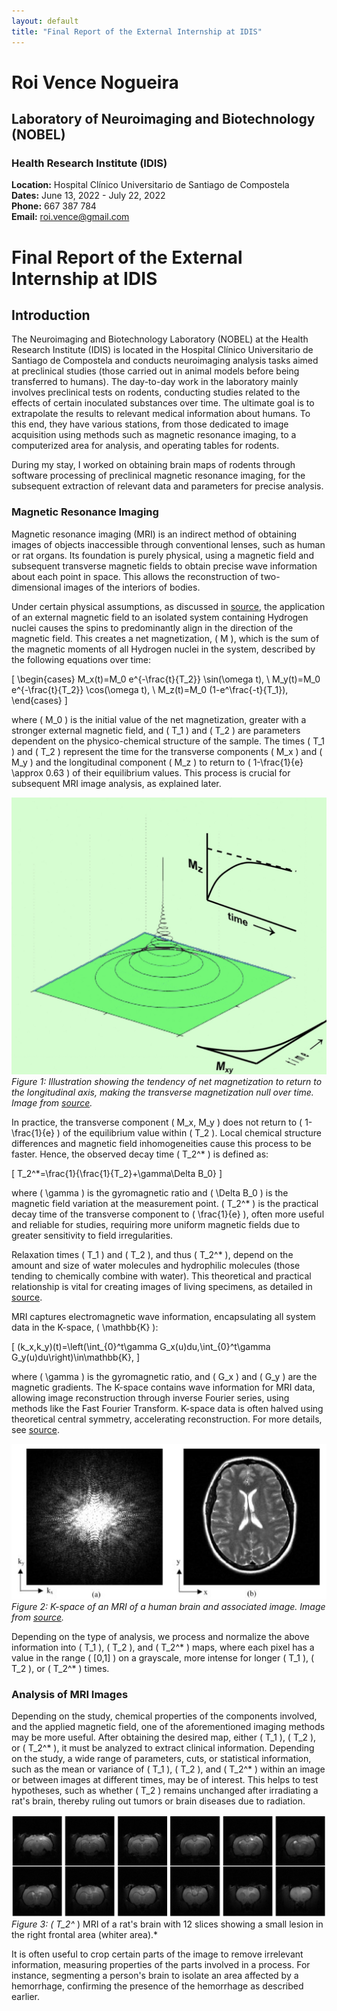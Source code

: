 ```yaml
---
layout: default
title: "Final Report of the External Internship at IDIS"
---
```


# Roi Vence Nogueira
## Laboratory of Neuroimaging and Biotechnology (NOBEL)  
### Health Research Institute (IDIS)  
**Location:** Hospital Clínico Universitario de Santiago de Compostela  
**Dates:** June 13, 2022 - July 22, 2022  
**Phone:** 667 387 784  
**Email:** roi.vence@gmail.com  

# Final Report of the External Internship at IDIS

## Introduction
The Neuroimaging and Biotechnology Laboratory (NOBEL) at the Health Research Institute (IDIS) is located in the Hospital Clínico Universitario de Santiago de Compostela and conducts neuroimaging analysis tasks aimed at preclinical studies (those carried out in animal models before being transferred to humans). The day-to-day work in the laboratory mainly involves preclinical tests on rodents, conducting studies related to the effects of certain inoculated substances over time. The ultimate goal is to extrapolate the results to relevant medical information about humans. To this end, they have various stations, from those dedicated to image acquisition using methods such as magnetic resonance imaging, to a computerized area for analysis, and operating tables for rodents.

During my stay, I worked on obtaining brain maps of rodents through software processing of preclinical magnetic resonance imaging, for the subsequent extraction of relevant data and parameters for precise analysis.

### Magnetic Resonance Imaging
Magnetic resonance imaging (MRI) is an indirect method of obtaining images of objects inaccessible through conventional lenses, such as human or rat organs. Its foundation is purely physical, using a magnetic field and subsequent transverse magnetic fields to obtain precise wave information about each point in space. This allows the reconstruction of two-dimensional images of the interiors of bodies.

Under certain physical assumptions, as discussed in [source](#), the application of an external magnetic field to an isolated system containing Hydrogen nuclei causes the spins to predominantly align in the direction of the magnetic field. This creates a net magnetization, \( M \), which is the sum of the magnetic moments of all Hydrogen nuclei in the system, described by the following equations over time:

\[
\begin{cases}
M_x(t)=M_0 e^{-\frac{t}{T_2}} \sin(\omega t), \\
M_y(t)=M_0 e^{-\frac{t}{T_2}} \cos(\omega t), \\
M_z(t)=M_0 (1-e^\frac{-t}{T_1}),
\end{cases}
\]

where \( M_0 \) is the initial value of the net magnetization, greater with a stronger external magnetic field, and \( T_1 \) and \( T_2 \) are parameters dependent on the physico-chemical structure of the sample. The times \( T_1 \) and \( T_2 \) represent the time for the transverse components \( M_x \) and \( M_y \) and the longitudinal component \( M_z \) to return to \( 1-\frac{1}{e} \approx 0.63 \) of their equilibrium values. This process is crucial for subsequent MRI image analysis, as explained later.

![Figure 1](imaxes/mxymz.png)
*Figure 1: Illustration showing the tendency of net magnetization to return to the longitudinal axis, making the transverse magnetization null over time. Image from [source](#).*

In practice, the transverse component \( M_x, M_y \) does not return to \( 1-\frac{1}{e} \) of the equilibrium value within \( T_2 \). Local chemical structure differences and magnetic field inhomogeneities cause this process to be faster. Hence, the observed decay time \( T_2^* \) is defined as:

\[
T_2^*=\frac{1}{\frac{1}{T_2}+\gamma\Delta B_0}
\]

where \( \gamma \) is the gyromagnetic ratio and \( \Delta B_0 \) is the magnetic field variation at the measurement point. \( T_2^* \) is the practical decay time of the transverse component to \( \frac{1}{e} \), often more useful and reliable for studies, requiring more uniform magnetic fields due to greater sensitivity to field irregularities.

Relaxation times \( T_1 \) and \( T_2 \), and thus \( T_2^* \), depend on the amount and size of water molecules and hydrophilic molecules (those tending to chemically combine with water). This theoretical and practical relationship is vital for creating images of living specimens, as detailed in [source](#).

MRI captures electromagnetic wave information, encapsulating all system data in the K-space, \( \mathbb{K} \):

\[
(k_x,k_y)(t)=\left(\int_{0}^t\gamma G_x(u)du,\int_{0}^t\gamma G_y(u)du\right)\in\mathbb{K},
\]

where \( \gamma \) is the gyromagnetic ratio, and \( G_x \) and \( G_y \) are the magnetic gradients. The K-space contains wave information for MRI data, allowing image reconstruction through inverse Fourier series, using methods like the Fast Fourier Transform. K-space data is often halved using theoretical central symmetry, accelerating reconstruction. For more details, see [source](#).

![Figure 2](imaxes/kespacio.png)
*Figure 2: K-space of an MRI of a human brain and associated image. Image from [source](#).*

Depending on the type of analysis, we process and normalize the above information into \( T_1 \), \( T_2 \), and \( T_2^* \) maps, where each pixel has a value in the range \( [0,1] \) on a grayscale, more intense for longer \( T_1 \), \( T_2 \), or \( T_2^* \) times.

### Analysis of MRI Images
Depending on the study, chemical properties of the components involved, and the applied magnetic field, one of the aforementioned imaging methods may be more useful. After obtaining the desired map, either \( T_1 \), \( T_2 \), or \( T_2^* \), it must be analyzed to extract clinical information. Depending on the study, a wide range of parameters, cuts, or statistical information, such as the mean or variance of \( T_1 \), \( T_2 \), and \( T_2^* \) within an image or between images at different times, may be of interest. This helps to test hypotheses, such as whether \( T_2 \) remains unchanged after irradiating a rat's brain, thereby ruling out tumors or brain diseases due to radiation.

![Figure 3](imaxes/scan.png)
*Figure 3: \( T_2^* \) MRI of a rat's brain with 12 slices showing a small lesion in the right frontal area (whiter area).*

It is often useful to crop certain parts of the image to remove irrelevant information, measuring properties of the parts involved in a process. For instance, segmenting a person's brain to isolate an area affected by a hemorrhage, confirming the presence of the hemorrhage as described earlier.
